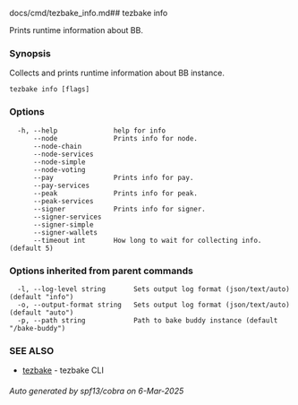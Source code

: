 docs/cmd/tezbake_info.md## tezbake info

Prints runtime information about BB.

### Synopsis

Collects and prints runtime information about BB instance.

```
tezbake info [flags]
```

### Options

```
  -h, --help              help for info
      --node              Prints info for node.
      --node-chain        
      --node-services     
      --node-simple       
      --node-voting       
      --pay               Prints info for pay.
      --pay-services      
      --peak              Prints info for peak.
      --peak-services     
      --signer            Prints info for signer.
      --signer-services   
      --signer-simple     
      --signer-wallets    
      --timeout int       How long to wait for collecting info. (default 5)
```

### Options inherited from parent commands

```
  -l, --log-level string       Sets output log format (json/text/auto) (default "info")
  -o, --output-format string   Sets output log format (json/text/auto) (default "auto")
  -p, --path string            Path to bake buddy instance (default "/bake-buddy")
```

### SEE ALSO

* [tezbake](/tezbake/reference/cmd/tezbake)	 - tezbake CLI

###### Auto generated by spf13/cobra on 6-Mar-2025
